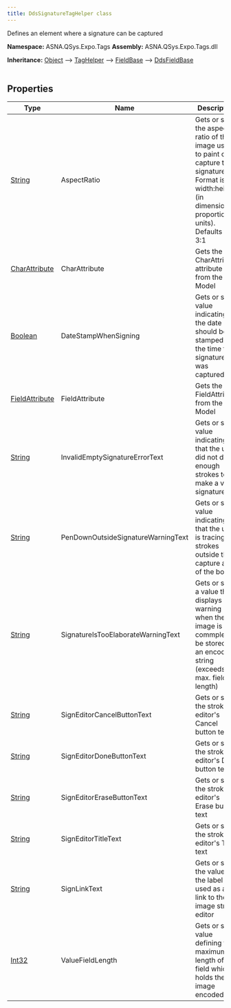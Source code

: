 ```yaml
---
title: DdsSignatureTagHelper class
---
```


Defines an element where a signature can be captured

**Namespace:** ASNA.QSys.Expo.Tags
**Assembly:** ASNA.QSys.Expo.Tags.dll

**Inheritance:** [Object](https://docs.microsoft.com/en-us/dotnet/api/system.object) --> [TagHelper](https://learn.microsoft.com/en-us/dotnet/api/microsoft.aspnetcore.razor.taghelpers.taghelper?view=aspnetcore-8.0) --> [FieldBase](/reference/expo/qsys-expo-tags/field-base.html) --> [DdsFieldBase](/reference/expo/qsys-expo-tags/dds-field-base.html)
<br>
<br>

## Properties

| Type | Name | Description
| --- | --- | --- 
| [String](https://learn.microsoft.com/en-us/dotnet/api/system.string?view=net-8.0) | AspectRatio | Gets or sets the aspect-ratio of the image used to paint or capture the signature. Format is width:height (in dimension proportion units). Defaults to 3:1 |
| [CharAttribute](/reference/expo/qsys-expo-model/char-attribute.html) | CharAttribute | Gets the CharAttribute attribute from the Model |
| [Boolean](https://docs.microsoft.com/en-us/dotnet/api/system.boolean) | DateStampWhenSigning | Gets or sets value indicating if the date should be stamped at the time the signature was captured |
| [FieldAttribute](/reference/expo/qsys-expo-model/field-attribute.html) | FieldAttribute | Gets the FieldAttribute from the Model |
| [String](https://learn.microsoft.com/en-us/dotnet/api/system.string?view=net-8.0) | InvalidEmptySignatureErrorText | Gets or sets value indicating that the user did not draw enough strokes to make a valid signature |
| [String](https://learn.microsoft.com/en-us/dotnet/api/system.string?view=net-8.0) | PenDownOutsideSignatureWarningText | Gets or sets value indicating that the user is tracing strokes outside the capture area of the box |
| [String](https://learn.microsoft.com/en-us/dotnet/api/system.string?view=net-8.0) | SignatureIsTooElaborateWarningText | Gets or sets a value that displays as a warning when the image is too commplex to be stored in an encoded string (exceeds max. field length) |
| [String](https://learn.microsoft.com/en-us/dotnet/api/system.string?view=net-8.0) | SignEditorCancelButtonText | Gets or sets the stroke editor's Cancel button text |
| [String](https://learn.microsoft.com/en-us/dotnet/api/system.string?view=net-8.0) | SignEditorDoneButtonText | Gets or sets the stroke editor's Done button text |
| [String](https://learn.microsoft.com/en-us/dotnet/api/system.string?view=net-8.0) | SignEditorEraseButtonText | Gets or sets the stroke editor's Erase button text |
| [String](https://learn.microsoft.com/en-us/dotnet/api/system.string?view=net-8.0) | SignEditorTitleText | Gets or sets the stroke editor's Title text  |
| [String](https://learn.microsoft.com/en-us/dotnet/api/system.string?view=net-8.0) | SignLinkText | Gets or sets the value of the label used as a link to the image stroke editor |
| [Int32](https://learn.microsoft.com/en-us/dotnet/csharp/language-reference/builtin-types/integral-numeric-types) | ValueFieldLength | Gets or sets value defining the maximum length of the field which holds the image encoded   |
